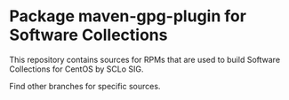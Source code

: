 # Package maven-gpg-plugin for Software Collections

This repository contains sources for RPMs that are used
to build Software Collections for CentOS by SCLo SIG.

Find other branches for specific sources.
